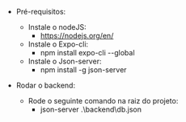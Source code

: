 - Pré-requisitos:

    - Instale o nodeJS:
        - https://nodejs.org/en/
    - Instale o Expo-cli:
        - npm install expo-cli --global
    - Instale o Json-server:
        - npm install -g json-server

- Rodar o backend:
    - Rode o seguinte comando na raiz do projeto:
        - json-server .\backend\db.json

        

